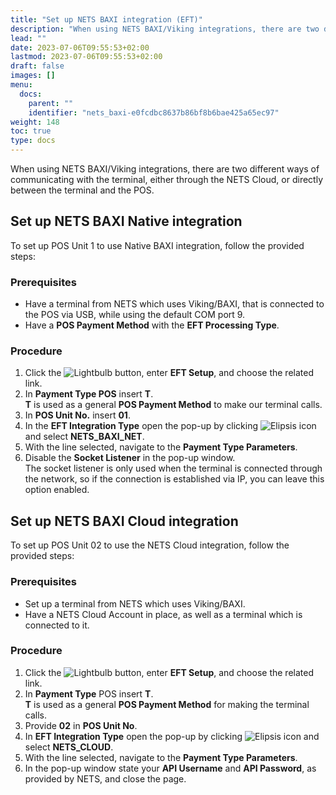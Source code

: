 ```yaml
---
title: "Set up NETS BAXI integration (EFT)"
description: "When using NETS BAXI/Viking integrations, there are two different ways of communicating with the terminal, either through the NETS Cloud, or directly between the terminal and the POS."
lead: ""
date: 2023-07-06T09:55:53+02:00
lastmod: 2023-07-06T09:55:53+02:00
draft: false
images: []
menu:
  docs:
    parent: ""
    identifier: "nets_baxi-e0fcdbc8637b86bf8b6bae425a65ec97"
weight: 148
toc: true
type: docs
---
```


When using NETS BAXI/Viking integrations, there are two different ways of communicating with the terminal, either through the NETS Cloud, or directly between the terminal and the POS.

## Set up NETS BAXI Native integration

To set up POS Unit 1 to use Native BAXI integration, follow the provided steps:

### Prerequisites

- Have a terminal from NETS which uses Viking/BAXI, that is connected to the POS via USB, while using the default COM port 9. 
- Have a **POS Payment Method** with the **EFT Processing Type**. 

### Procedure

1.	Click the ![Lightbulb](Lightbulb_icon.PNG) button, enter **EFT Setup**, and choose the related link.     
2.	In **Payment Type POS** insert **T**.      
    **T** is used as a general **POS Payment Method** to make our terminal calls.
3.	In **POS Unit No.** insert **01**.
4.	In the **EFT Integration Type** open the pop-up by clicking ![Elipsis icon](elipsis_icon.png) and select **NETS_BAXI_NET**.
5.	With the line selected, navigate to the **Payment Type Parameters**.
6.	Disable the **Socket Listener** in the pop-up window.      
    The socket listener is only used when the terminal is connected through the network, so if the connection is established via IP, you can leave this option enabled.

## Set up NETS BAXI Cloud integration

To set up POS Unit 02 to use the NETS Cloud integration, follow the provided steps:

### Prerequisites

- Set up a terminal from NETS which uses Viking/BAXI.
- Have a NETS Cloud Account in place, as well as a terminal which is connected to it.

### Procedure

1.	Click the ![Lightbulb](Lightbulb_icon.PNG) button, enter **EFT Setup**, and choose the related link.     
2.	In **Payment Type** POS insert **T**.     
    **T** is used as a general **POS Payment Method** for making the terminal calls.
3.	Provide **02** in **POS Unit No**.
4.	In **EFT Integration Type** open the pop-up by clicking ![Elipsis icon](elipsis_icon.png) and select **NETS_CLOUD**.
5.	With the line selected, navigate to the **Payment Type Parameters**.
6.	In the pop-up window state your **API Username** and **API Password**, as provided by NETS, and close the page.
